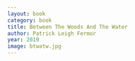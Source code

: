 ```yaml
---
layout: book
category: book
title: Between The Woods And The Water
author: Patrick Leigh Fermor
year: 2019
image: btwatw.jpg
---
```

